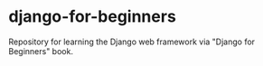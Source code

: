 # django-for-beginners
Repository for learning the Django web framework via "Django for Beginners" book.
